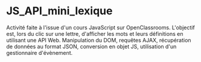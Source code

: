 # JS_API_mini_lexique
Activité faite à l'issue d'un cours JavaScript sur OpenClassrooms.
L'objectif est, lors du clic sur une lettre, d'afficher les mots et leurs définitions en utilisant une API Web.
Manipulation du DOM, requêtes AJAX, récupération de données au format JSON, conversion en objet JS, utilisation d'un gestionnaire d'évènement.
